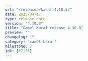 ```yaml
---
url: "/releases/karaf-4.10.3/"
date: 2025-04-17
type: release-note
version: "4.10.3"
title: "Camel Karaf release 4.10.3"
preview: ""
changelog: ""
category: "camel-karaf"
milestone: 7
jdk: [17,21]
---
```

